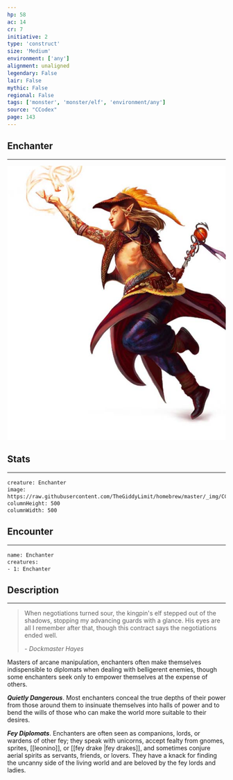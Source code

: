 ```yaml
---
hp: 58
ac: 14
cr: 7
initiative: 2
type: 'construct'    
size: 'Medium'
environment: ['any']
alignment: unaligned
legendary: False
lair: False
mythic: False
regional: False
tags: ['monster', 'monster/elf', 'environment/any']
source: "CCodex"
page: 143
---
```


## Enchanter
---

![|600](https://raw.githubusercontent.com/TheGiddyLimit/homebrew/master/_img/CCodex/enchanter.jpg)

## Stats
---

```statblock
creature: Enchanter
image: https://raw.githubusercontent.com/TheGiddyLimit/homebrew/master/_img/CCodex/enchanter_token.png
columnHeight: 500
columnWidth: 500
```

## Encounter
---

```encounter-table
name: Enchanter
creatures:
- 1: Enchanter
```

## Description
---
>When negotiations turned sour, the kingpin's elf stepped out of the shadows, stopping my advancing guards with a glance. His eyes are all I remember after that, though this contract says the negotiations ended well.
>
> \- _Dockmaster Hayes_

Masters of arcane manipulation, enchanters often make themselves indispensible to diplomats when dealing with belligerent enemies, though some enchanters seek only to empower themselves at the expense of others.

**_Quietly Dangerous_**. Most enchanters conceal the true depths of their power from those around them to insinuate themselves into halls of power and to bend the wills of those who can make the world more suitable to their desires.


**_Fey Diplomats_**. Enchanters are often seen as companions, lords, or wardens of other fey; they speak with unicorns, accept fealty from gnomes, sprites, [[leonino]], or [[fey drake \|fey drakes]], and sometimes conjure aerial spirits as servants, friends, or lovers. They have a knack for finding the uncanny side of the living world and are beloved by the fey lords and ladies.







